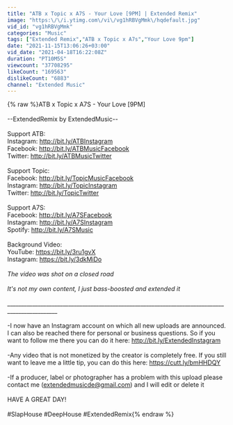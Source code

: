 ```yaml
---
title: "ATB x Topic x A7S - Your Love [9PM] | Extended Remix"
image: "https:\/\/i.ytimg.com\/vi\/vg1hRBVgMmk\/hqdefault.jpg"
vid_id: "vg1hRBVgMmk"
categories: "Music"
tags: ["Extended Remix","ATB x Topic x A7s","Your Love 9pm"]
date: "2021-11-15T13:06:26+03:00"
vid_date: "2021-04-18T16:22:08Z"
duration: "PT10M5S"
viewcount: "37708295"
likeCount: "169563"
dislikeCount: "6883"
channel: "Extended Music"
---
```

{% raw %}ATB x Topic x A7S - Your Love [9PM]<br /><br />--ExtendedRemix by ExtendedMusic--<br /><br />Support ATB:<br />Instagram: <a rel="nofollow" target="blank" href="http://bit.ly/ATBInstagram">http://bit.ly/ATBInstagram</a><br />Facebook: <a rel="nofollow" target="blank" href="http://bit.ly/ATBMusicFacebook">http://bit.ly/ATBMusicFacebook</a><br />Twitter: <a rel="nofollow" target="blank" href="http://bit.ly/ATBMusicTwitter">http://bit.ly/ATBMusicTwitter</a><br /><br />Support Topic:<br />Facebook: <a rel="nofollow" target="blank" href="http://bit.ly/TopicMusicFacebook">http://bit.ly/TopicMusicFacebook</a><br />Instagram: <a rel="nofollow" target="blank" href="http://bit.ly/TopicInstagram">http://bit.ly/TopicInstagram</a><br />Twitter: <a rel="nofollow" target="blank" href="http://bit.ly/TopicTwitter">http://bit.ly/TopicTwitter</a><br /><br />Support A7S:<br />Facebook: <a rel="nofollow" target="blank" href="http://bit.ly/A7SFacebook">http://bit.ly/A7SFacebook</a><br />Instagram: <a rel="nofollow" target="blank" href="http://bit.ly/A7SInstagram">http://bit.ly/A7SInstagram</a><br />Spotify: <a rel="nofollow" target="blank" href="http://bit.ly/A7SMusic">http://bit.ly/A7SMusic</a><br /><br />Background Video:<br />YouTube: <a rel="nofollow" target="blank" href="https://bit.ly/3ru1gvX​​">https://bit.ly/3ru1gvX​​</a><br />Instagram: <a rel="nofollow" target="blank" href="https://bit.ly/3dkMiDo​​">https://bit.ly/3dkMiDo​​</a><br /><br />*The video was shot on a closed road*<br /><br />*It's not my own content, I just bass-boosted and extended it*<br /><br />________________________________________________________________________________________________<br /><br />-I now have an Instagram account on which all new uploads are announced. I can also be reached there for personal or business questions. So if you want to follow me there you can do it here: <a rel="nofollow" target="blank" href="http://bit.ly/ExtendedInstagram​">http://bit.ly/ExtendedInstagram​</a><br /><br />-Any video that is not monetized by the creator is completely free. If you still want to leave me a little tip, you can do this here: <a rel="nofollow" target="blank" href="https://cutt.ly/bmHHDQY​">https://cutt.ly/bmHHDQY​</a><br /><br />-If a producer, label or photographer has a problem with this upload please contact me (extendedmusicde@gmail.com) and I will edit or delete it<br /><br />HAVE A GREAT DAY!<br /><br />#SlapHouse​​​​​​​​​​ #DeepHouse​​​​​​​​​​ #ExtendedRemix​​{% endraw %}
